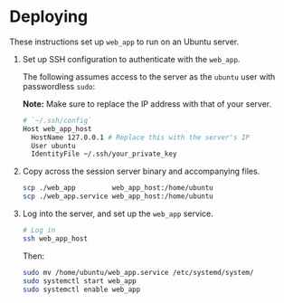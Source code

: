 # Deploying

<!-- https://medium.com/@benmorel/creating-a-linux-service-with-systemd-611b5c8b91d6 -->

These instructions set up `web_app` to run on an Ubuntu server.

1. Set up SSH configuration to authenticate with the `web_app`.

    The following assumes access to the server as the `ubuntu` user with passwordless `sudo`:

    **Note:** Make sure to replace the IP address with that of your server.

    ```bash
    # `~/.ssh/config`
    Host web_app_host
      HostName 127.0.0.1 # Replace this with the server's IP
      User ubuntu
      IdentityFile ~/.ssh/your_private_key
    ```

2. Copy across the session server binary and accompanying files.

    ```bash
    scp ./web_app         web_app_host:/home/ubuntu
    scp ./web_app.service web_app_host:/home/ubuntu
    ```

3. Log into the server, and set up the `web_app` service.

    ```bash
    # Log in
    ssh web_app_host
    ```

    Then:

    ```bash
    sudo mv /home/ubuntu/web_app.service /etc/systemd/system/
    sudo systemctl start web_app
    sudo systemctl enable web_app
    ```
